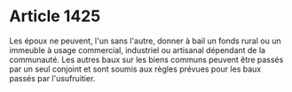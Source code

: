 # Article 1425

Les époux ne peuvent, l'un sans l'autre, donner à bail un fonds rural ou un immeuble à usage commercial, industriel ou artisanal dépendant de la communauté. Les autres baux sur les biens communs peuvent être passés par un seul conjoint et sont soumis aux règles prévues pour les baux passés par l'usufruitier.
